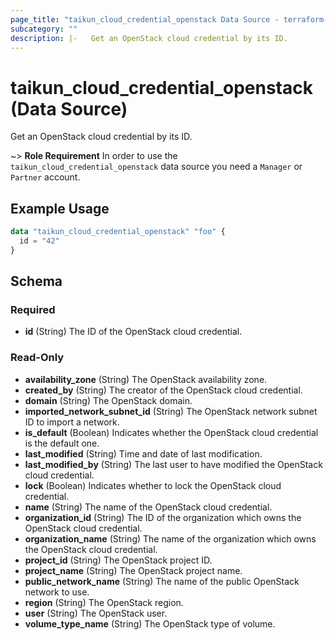 ```yaml
---
page_title: "taikun_cloud_credential_openstack Data Source - terraform-provider-taikun"
subcategory: ""
description: |-   Get an OpenStack cloud credential by its ID.
---
```


# taikun_cloud_credential_openstack (Data Source)

Get an OpenStack cloud credential by its ID.

~> **Role Requirement** In order to use the `taikun_cloud_credential_openstack` data source you need a `Manager` or `Partner` account.

## Example Usage

```terraform
data "taikun_cloud_credential_openstack" "foo" {
  id = "42"
}
```

<!-- schema generated by tfplugindocs -->
## Schema

### Required

- **id** (String) The ID of the OpenStack cloud credential.

### Read-Only

- **availability_zone** (String) The OpenStack availability zone.
- **created_by** (String) The creator of the OpenStack cloud credential.
- **domain** (String) The OpenStack domain.
- **imported_network_subnet_id** (String) The OpenStack network subnet ID to import a network.
- **is_default** (Boolean) Indicates whether the OpenStack cloud credential is the default one.
- **last_modified** (String) Time and date of last modification.
- **last_modified_by** (String) The last user to have modified the OpenStack cloud credential.
- **lock** (Boolean) Indicates whether to lock the OpenStack cloud credential.
- **name** (String) The name of the OpenStack cloud credential.
- **organization_id** (String) The ID of the organization which owns the OpenStack cloud credential.
- **organization_name** (String) The name of the organization which owns the OpenStack cloud credential.
- **project_id** (String) The OpenStack project ID.
- **project_name** (String) The OpenStack project name.
- **public_network_name** (String) The name of the public OpenStack network to use.
- **region** (String) The OpenStack region.
- **user** (String) The OpenStack user.
- **volume_type_name** (String) The OpenStack type of volume.


